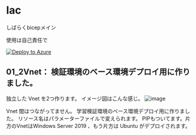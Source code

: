 # Iac
しばらくbicepメイン

使用は自己責任で

[![Deploy to Azure](https://aka.ms/deploytoazurebutton)](https://portal.azure.com/#create/Microsoft.Template/uri/https%3A%2F%2Fraw.githubusercontent.com%2FAzure%2Fazure-quickstart-templates%2Fmaster%2Fquickstarts%2Fmicrosoft.storage%2Fstorage-account-create%2Fazuredeploy.json)

## 01_2Vnet： 検証環境のベース環境デプロイ用に作りました。

独立した Vnet を2つ作ります。
イメージ図はこんな感じ。
![image](https://github.com/aktsmm/Iac/assets/71251920/be8b2d22-f031-4076-9c0c-8b8ca5e5e215)

Vnet 間はつながってません。
学習検証環境のベース環境デプロイ用に作りました。
リソース名はパラメーターファイルで変えられます。
PIPもついてます。片方のVnetはWindows Server 2019 、もう片方は Ubuntu がデプロイされます。




